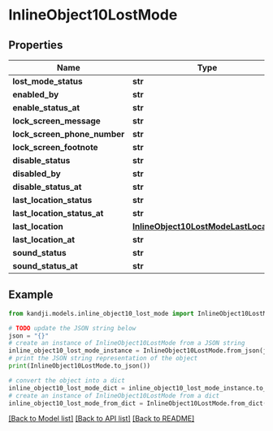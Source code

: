 # InlineObject10LostMode


## Properties

Name | Type | Description | Notes
------------ | ------------- | ------------- | -------------
**lost_mode_status** | **str** |  | [optional] 
**enabled_by** | **str** |  | [optional] 
**enable_status_at** | **str** |  | [optional] 
**lock_screen_message** | **str** |  | [optional] 
**lock_screen_phone_number** | **str** |  | [optional] 
**lock_screen_footnote** | **str** |  | [optional] 
**disable_status** | **str** |  | [optional] 
**disabled_by** | **str** |  | [optional] 
**disable_status_at** | **str** |  | [optional] 
**last_location_status** | **str** |  | [optional] 
**last_location_status_at** | **str** |  | [optional] 
**last_location** | [**InlineObject10LostModeLastLocation**](InlineObject10LostModeLastLocation.md) |  | [optional] 
**last_location_at** | **str** |  | [optional] 
**sound_status** | **str** |  | [optional] 
**sound_status_at** | **str** |  | [optional] 

## Example

```python
from kandji.models.inline_object10_lost_mode import InlineObject10LostMode

# TODO update the JSON string below
json = "{}"
# create an instance of InlineObject10LostMode from a JSON string
inline_object10_lost_mode_instance = InlineObject10LostMode.from_json(json)
# print the JSON string representation of the object
print(InlineObject10LostMode.to_json())

# convert the object into a dict
inline_object10_lost_mode_dict = inline_object10_lost_mode_instance.to_dict()
# create an instance of InlineObject10LostMode from a dict
inline_object10_lost_mode_from_dict = InlineObject10LostMode.from_dict(inline_object10_lost_mode_dict)
```
[[Back to Model list]](../README.md#documentation-for-models) [[Back to API list]](../README.md#documentation-for-api-endpoints) [[Back to README]](../README.md)


